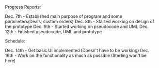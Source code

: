 Progress Reports:

  Dec. 7th - Established main purpose of program and some parameters(Deals, custom orders)
  Dec. 8th - Started working on design of the prototype
  Dec. 9th - Started working on pseudocode and UML
  Dec. 12th - Finished pseudocode, UML and prototype

Schedule:
  
  Dec. 14th - Get basic UI implemented (Doesn't have to be working)
  Dec. 16th - Work on the functionality as much as possible (Sterling won't be here)
